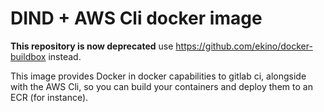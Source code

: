 # DIND + AWS Cli docker image

**This repository is now deprecated** use https://github.com/ekino/docker-buildbox instead.

This image provides Docker in docker capabilities to gitlab ci, alongside with
the AWS Cli, so you can build your containers and deploy them to an ECR
(for instance).

